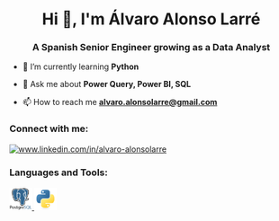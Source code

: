 <h1 align="center">Hi 👋, I'm Álvaro Alonso Larré</h1>
<h3 align="center">A Spanish Senior Engineer growing as a Data Analyst</h3>

- 🌱 I’m currently learning **Python**

- 💬 Ask me about **Power Query, Power BI, SQL**

- 📫 How to reach me **alvaro.alonsolarre@gmail.com**

<h3 align="left">Connect with me:</h3>
<p align="left">
<a href="https://linkedin.com/in/www.linkedin.com/in/alvaro-alonsolarre" target="blank"><img align="center" src="https://raw.githubusercontent.com/rahuldkjain/github-profile-readme-generator/master/src/images/icons/Social/linked-in-alt.svg" alt="www.linkedin.com/in/alvaro-alonsolarre" height="30" width="40" /></a>
</p>

<h3 align="left">Languages and Tools:</h3>
<p align="left"> <a href="https://www.postgresql.org" target="_blank" rel="noreferrer"> <img src="https://raw.githubusercontent.com/devicons/devicon/master/icons/postgresql/postgresql-original-wordmark.svg" alt="postgresql" width="40" height="40"/> </a> <a href="https://www.python.org" target="_blank" rel="noreferrer"> <img src="https://raw.githubusercontent.com/devicons/devicon/master/icons/python/python-original.svg" alt="python" width="40" height="40"/> </a> </p>

